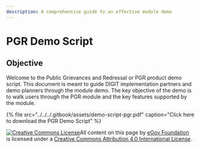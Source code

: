 ```yaml
---
description: A comprehensive guide to an effective module demo
---
```


# PGR Demo Script

## Objective

Welcome to the Public Grievances and Redressal or PGR product demo script. This document is meant to guide DIGIT implementation partners and demo planners through the module demo. The key objective of the demo is to walk users through the PGR module and the key features supported by the module.

{% file src="../../../.gitbook/assets/demo-script-pgr.pdf" caption="Click here to download the PGR Demo Script" %}

[![Creative Commons License](https://i.creativecommons.org/l/by/4.0/80x15.png)](http://creativecommons.org/licenses/by/4.0/)All content on this page by [eGov Foundation ](https://egov.org.in/)is licensed under a [Creative Commons Attribution 4.0 International License](http://creativecommons.org/licenses/by/4.0/).

